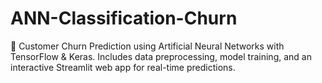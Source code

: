 # ANN-Classification-Churn
🧠 Customer Churn Prediction using Artificial Neural Networks with TensorFlow &amp; Keras. Includes data preprocessing, model training, and an interactive Streamlit web app for real-time predictions.
